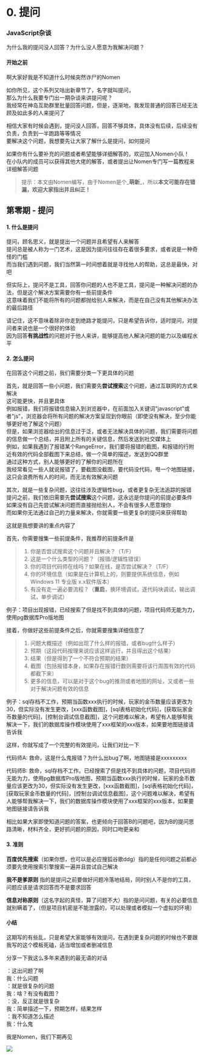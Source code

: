 # 0. 提问

### JavaScript杂谈

为什么我的提问没人回答？为什么没人愿意为我解决问题？

#### 开始之前

啊大家好我是不知道什么时候突然诈尸的Nomen

如你所见，这个系列又咕出新章节了，名字就叫提问，\
那么为什么我要专门出一期杂谈来讲提问呢？\
我经常在神岛互助群里批量回答问题，但是，逐渐地，我发现普通的回答已经无法顾及如此多的人来提问了

相信大家有时候会遇到，提问没人回答，回答不够具体，具体没有后续，后续没有负责，负责到一半跑路等等情况\
要解决这个问题，我想要先让大家了解什么是提问，如何提问

如果你有什么要补充的问题或者希望能够详细解答的，欢迎加入Nomen小队！\
在小队内的成员可以获得其他大佬的解答，或者提出让Nomen专门写一篇教程来详细解答问题

> 提示：本文由Nomen编写，由于Nomen是个_**萌新**_，所以**本文可能存在错漏，欢迎大家指出并且纠正！**

## 第零期 - 提问

#### 1. 什么是提问

提问，顾名思义，就是提出一个问题并且希望有人来解答\
提问总是被人称为一门艺术，这是因为提问往往存在着很多要求，或者说是一种奇怪的门槛\
而当我们遇到问题，我们当然第一时间想着就是寻找他人的帮助，这总是最快，对吧

但实际上，提问不是工具，回答你问题的人也不是工具，提问是一种解决问题的办法，但是这个解决方案需要你有一些前提条件\
这意味着我们不能将所有的问题都抛给别人来解决，而是在自己没有其他解决办法的最后路径

请记住，这不意味着除非你走到绝路才能提问，只是希望告诉你，适时提问，对提问者来说也是一个很好的体验\
因为回答**有挑战性**的问题对于他人来讲，能够提高他人解决问题的能力以及编程水平

#### 2. 怎么提问

在回答这个问题之前，我们需要分类一下更具体的问题

首先，就是回答一些小问题，我们需要先**尝试搜索**这个问题，通过互联网的方式来解决\
这可能更快，并且更具体\
例如报错，我们将报错信息输入到浏览器中，在前面加入关键词"javascript"或者"js"，浏览器会将所有问题的解决方案呈现到你眼前（即使没有解决，至少你能够更好地了解这个问题）\
但是，如果浏览器给出的信息过于泛，或者无法解决具体的问题，我们需要将问题的信息做一个总结，并且附上所有的关键信息，然后发送到社交媒体上\
例如，如果我遇到了报错某个RangeError，我们要将报错的截图，和报错的行附近有效的代码全部截图下来总结，做一个简单的描述，发送到QQ群里\
通过这种方式，别人能够更好的了解你的问题所在\
我经常看见一些人就说报错了，要截图没截图，要代码没代码，甩一个地图链接，这只会浪费所有人的时间，而无法有效解决问题

其次，就是一些复杂问题，这往往涉及逻辑性bug，或者更复杂无法追踪的报错\
提问之前，我们依旧需要先**尝试搜索**这个问题，这永远是你提问的前提必要条件\
如果没有自己先尝试解决问题而直接抛给别人，不会有很多人愿意理你\
而如果你无法通过自己的力量来解决，你就需要一些更复杂的提问来获得帮助

这就是我想要讲的重点内容了

首先，你需要搜集一些前提条件，我推荐的前提条件是

> 1. 你是否尝试搜索这个问题并且解决？（T/F）
> 2. 这是一个什么类型的问题？（报错/逻辑性错误）
> 3. 你的项目代码师在线吗？如果在线，是否尝试解决？（T/F）
> 4. 你的环境信息（如果是在计算机上的，则要提供系统信息，例如Windows 11 专业版 x.x软件版本）
> 5. 有没有走一遍必要流程？（**重启**，换环境调试，逐代码块调试，输出调试，单步调试）

例子：项目出现报错，已经搜索了但是找不到具体的问题，项目代码师无能为力，使用pg数据库Pro版地图

接着，你做好这些前提条件之后，你就需要搜集详细信息了

> 1. 问题大概描述（例如出现了什么样的报错，或者bug什么样子）
> 2. 预期（这段代码按理来说应该这样运行，并且得出这个结果）
> 3. 结果（但是得到了一个不符合预期的结果）
> 4. 截图（包括报错本身，如果存在报错行数则需要将该行周围有效的代码都截下来）
> 5. 更多的信息，可以是对于这个bug的推测或者地图的网址，又或者一些对于解决问题有效的信息

例子：sql存档不工作，预期当函数xxx执行的时候，玩家的金币数量应该更改为30，但实际没有发生更改，\[xxx函数截图]，\[sql表格初始化代码]，\[获取玩家金币数量的代码]，\[控制台调试信息截图]，这个问题难以解决，希望有人能够帮我解决一下，我们的数据库操作模块使用了xxx框架的xxx版本，如果要地图链接请告诉我

这样，你就写成了一个完整的有效提问，让我们对比一下

代码师A: 救命，这是什么鬼报错？为什么出bug了啊，地图链接是xxxxxxxxx

代码师B: 救命，sql存档不工作。已经搜索了但是找不到具体的问题，项目代码师无能为力，使用pg数据库Pro版地图，预期当函数xxx执行的时候，玩家的金币数量应该更改为30，但实际没有发生更改，\[xxx函数截图]，\[sql表格初始化代码]，\[获取玩家金币数量的代码]，\[控制台调试信息截图]，这个问题难以解决，希望有人能够帮我解决一下，我们的数据库操作模块使用了xxx框架的xxx版本，如果要地图链接请告诉我

相比如果大家即使知道问题的答案，也更倾向于回答B的问题吧，因为B的提问思路清晰，材料齐全，更好抓问题的原因，同时口吻更亲和

#### 3. 准则

**百度优先搜索**（如果你想，也可以是必应搜狐谷歌ddg）指的是任何问题之前都必须要先使用搜索引擎搜索一遍并且尝试自己解决

**我不是爹原则** 指的是提问之前要做好问题冷落地结局，同时别人不是你的工具，问题应该是请求回答而不是要求回答

**信息对称原则**（这名字起的真怪，算了问题不大）指的是问问题，有关的必要信息就别瞒着了，（但是项目机密是不能泄露的，可以处理或者模拟一个虚拟的环境）

#### 小结

这期写的有些乱，只是希望大家能够有效提问，在遇到更复杂问题的时候也不要跟我写的这个模板死磕，适当增加或者删减信息

分享一下我这么多年来遇到的最无语的对话

：这出问题了啊\
我：什么问题\
：就是很复杂的问题\
我：啥？有没有截图？\
：没，反正就是很复杂\
我：简单描述一下，预期怎样，结果怎样\
：我不知道怎么描述\
我：什么鬼

我是Nomen，我们下期再见

![](https://raw.githubusercontent.com/helloyork/york-javascript-tutorials/master/JavaScript%E6%9D%82%E8%B0%88/0.%20%E6%8F%90%E9%97%AE/0.jpg)
